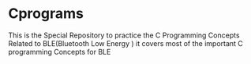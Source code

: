 # Cprograms
This is the Special Repository to practice the C Programming Concepts Related to BLE(Bluetooth Low Energy ) it covers most of the important C programming Concepts for BLE
